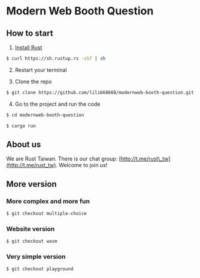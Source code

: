# Modern Web Booth Question

## How to start

1. [Install Rust](https://www.rust-lang.org/tools/install)

```sh
$ curl https://sh.rustup.rs -sSf | sh
```

2. Restart your terminal

3. Clone the repo

```sh
$ git clone https://github.com/lili668668/modernweb-booth-question.git
```

4. Go to the project and run the code

```sh
$ cd modernweb-booth-question

$ cargo run
```

## About us

We are Rust Taiwan. There is our chat group: [http://t.me/rust\_tw](http://t.me/rust_tw). Welcome to join us!

## More version

### More complex and more fun

```sh
$ git checkout multiple-choice
```

### Website version

```sh
$ git checkout wasm
```

### Very simple version

```sh
$ git checkout playground
```
